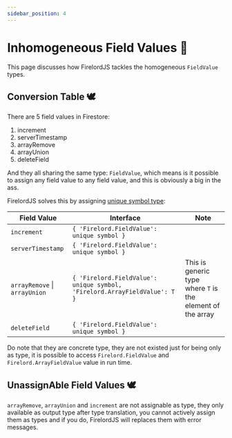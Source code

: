 ```yaml
---
sidebar_position: 4
---
```


# Inhomogeneous Field Values 🦋

This page discusses how FirelordJS tackles the homogeneous `FieldValue` types.

## Conversion Table 🕊️

There are 5 field values in Firestore:

1. increment
2. serverTimestamp
3. arrayRemove
4. arrayUnion
5. deleteField

And they all sharing the same type: `FieldValue`, which means is it possible to assign any field value to any field value, and this is obviously a big in the ass.

FirelordJS solves this by assigning [unique symbol type](https://www.typescriptlang.org/docs/handbook/release-notes/typescript-2-7.html#unique-symbol):

| Field Value                   | Interface                                                                 | Note                                                       |
| ----------------------------- | ------------------------------------------------------------------------- | ---------------------------------------------------------- |
| `increment`                   | `{ 'Firelord.FieldValue': unique symbol }`                                |                                                            |
| `serverTimestamp`             | `{ 'Firelord.FieldValue': unique symbol }`                                |                                                            |
| `arrayRemove` \| `arrayUnion` | `{ 'Firelord.FieldValue': unique symbol, 'Firelord.ArrayFieldValue': T }` | This is generic type where `T` is the element of the array |
| `deleteField`                 | `{ 'Firelord.FieldValue': unique symbol }`                                |                                                            |

Do note that they are concrete type, they are not existed just for being only as type, it is possible to access `Firelord.FieldValue` and `Firelord.ArrayFieldValue` value in run time.

## UnassignAble Field Values 🕊️

`arrayRemove`, `arrayUnion` and `increment` are not assignable as type, they only available as output type after type translation, you cannot actively assign them as types and if you do, FirelordJS will replaces them with error messages.
